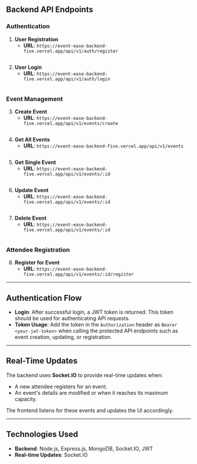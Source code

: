## Backend API Endpoints

### Authentication

1. **User Registration**
   - **URL**: `https://event-ease-backend-five.vercel.app/api/v1/auth/register`
     ```

2. **User Login**
   - **URL**: `https://event-ease-backend-five.vercel.app/api/v1/auth/login`
     ```

### Event Management

3. **Create Event**
   - **URL**: `https://event-ease-backend-five.vercel.app/api/v1/events/create`
     ```

4. **Get All Events**
   - **URL**: `https://event-ease-backend-five.vercel.app/api/v1/events`
     ```

5. **Get Single Event**
   - **URL**: `https://event-ease-backend-five.vercel.app/api/v1/events/:id`
     ```

6. **Update Event**
   - **URL**: `https://event-ease-backend-five.vercel.app/api/v1/events/:id`
     ```

7. **Delete Event**
   - **URL**: `https://event-ease-backend-five.vercel.app/api/v1/events/:id`
     ```

### Attendee Registration

8. **Register for Event**
   - **URL**: `https://event-ease-backend-five.vercel.app/api/v1/events/:id/register`
---

## Authentication Flow

- **Login**: After successful login, a JWT token is returned. This token should be used for authenticating API requests.
- **Token Usage**: Add the token in the `Authorization` header as `Bearer <your-jwt-token>` when calling the protected API endpoints such as event creation, updating, or registration.

---

## Real-Time Updates

The backend uses **Socket.IO** to provide real-time updates when:
- A new attendee registers for an event.
- An event's details are modified or when it reaches its maximum capacity.

The frontend listens for these events and updates the UI accordingly.

---

## Technologies Used

- **Backend**: Node.js, Express.js, MongoDB, Socket.IO, JWT
- **Real-time Updates**: Socket.IO
